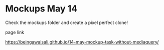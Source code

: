 # Mockups May 14

Check the mockups folder and create a pixel perfect clone!

page link

https://beingawaisali.github.io/14-may-mockup-task-without-mediaquery/
